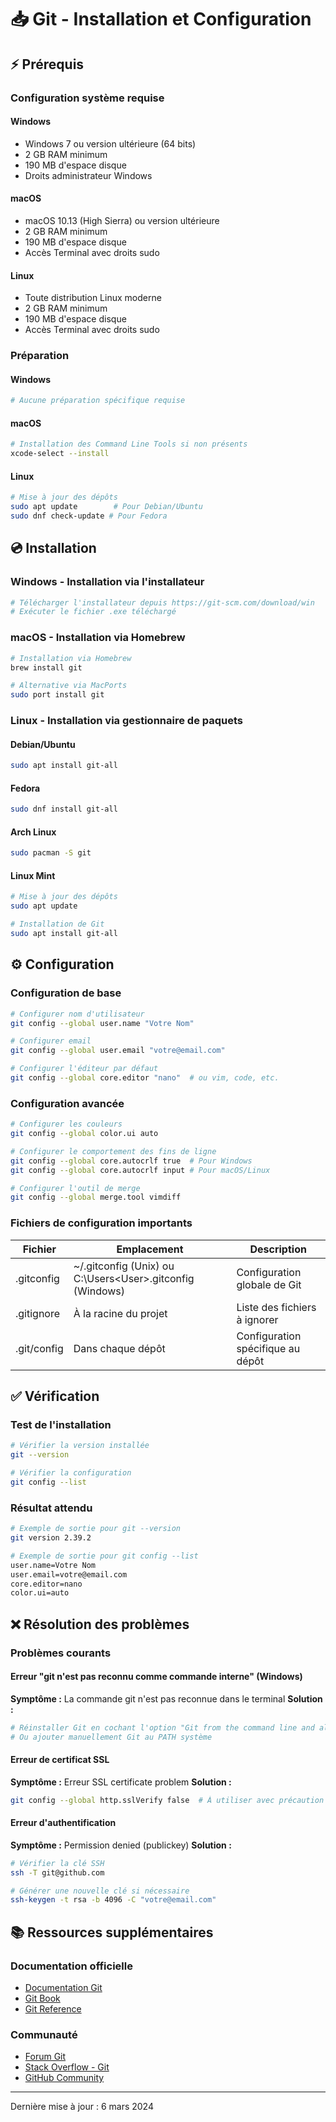 # 📥 Git - Installation et Configuration


## ⚡ Prérequis

### Configuration système requise

#### Windows
- Windows 7 ou version ultérieure (64 bits)
- 2 GB RAM minimum
- 190 MB d'espace disque
- Droits administrateur Windows

#### macOS
- macOS 10.13 (High Sierra) ou version ultérieure
- 2 GB RAM minimum
- 190 MB d'espace disque
- Accès Terminal avec droits sudo

#### Linux
- Toute distribution Linux moderne
- 2 GB RAM minimum
- 190 MB d'espace disque
- Accès Terminal avec droits sudo

### Préparation

#### Windows
```bash
# Aucune préparation spécifique requise
```

#### macOS
```bash
# Installation des Command Line Tools si non présents
xcode-select --install
```

#### Linux
```bash
# Mise à jour des dépôts
sudo apt update        # Pour Debian/Ubuntu
sudo dnf check-update # Pour Fedora
```

## 💿 Installation

### Windows - Installation via l'installateur
```bash
# Télécharger l'installateur depuis https://git-scm.com/download/win
# Exécuter le fichier .exe téléchargé
```

### macOS - Installation via Homebrew
```bash
# Installation via Homebrew
brew install git

# Alternative via MacPorts
sudo port install git
```

### Linux - Installation via gestionnaire de paquets

#### Debian/Ubuntu
```bash
sudo apt install git-all
```

#### Fedora
```bash
sudo dnf install git-all
```

#### Arch Linux
```bash
sudo pacman -S git
```

#### Linux Mint
```bash
# Mise à jour des dépôts
sudo apt update

# Installation de Git
sudo apt install git-all
```

## ⚙️ Configuration

### Configuration de base
```bash
# Configurer nom d'utilisateur
git config --global user.name "Votre Nom"

# Configurer email
git config --global user.email "votre@email.com"

# Configurer l'éditeur par défaut
git config --global core.editor "nano"  # ou vim, code, etc.
```

### Configuration avancée
```bash
# Configurer les couleurs
git config --global color.ui auto

# Configurer le comportement des fins de ligne
git config --global core.autocrlf true  # Pour Windows
git config --global core.autocrlf input # Pour macOS/Linux

# Configurer l'outil de merge
git config --global merge.tool vimdiff
```

### Fichiers de configuration importants
| Fichier | Emplacement | Description |
|---------|-------------|-------------|
| .gitconfig | ~/.gitconfig (Unix) ou C:\Users\<User>\.gitconfig (Windows) | Configuration globale de Git |
| .gitignore | À la racine du projet | Liste des fichiers à ignorer |
| .git/config | Dans chaque dépôt | Configuration spécifique au dépôt |

## ✅ Vérification

### Test de l'installation
```bash
# Vérifier la version installée
git --version

# Vérifier la configuration
git config --list
```

### Résultat attendu
```bash
# Exemple de sortie pour git --version
git version 2.39.2

# Exemple de sortie pour git config --list
user.name=Votre Nom
user.email=votre@email.com
core.editor=nano
color.ui=auto
```

## ❌ Résolution des problèmes

### Problèmes courants

#### Erreur "git n'est pas reconnu comme commande interne" (Windows)
**Symptôme :** La commande git n'est pas reconnue dans le terminal
**Solution :**
```bash
# Réinstaller Git en cochant l'option "Git from the command line and also from 3rd-party software"
# Ou ajouter manuellement Git au PATH système
```

#### Erreur de certificat SSL
**Symptôme :** Erreur SSL certificate problem
**Solution :**
```bash
git config --global http.sslVerify false  # À utiliser avec précaution
```

#### Erreur d'authentification
**Symptôme :** Permission denied (publickey)
**Solution :**
```bash
# Vérifier la clé SSH
ssh -T git@github.com

# Générer une nouvelle clé si nécessaire
ssh-keygen -t rsa -b 4096 -C "votre@email.com"
```

## 📚 Ressources supplémentaires

### Documentation officielle
- [Documentation Git](https://git-scm.com/doc)
- [Git Book](https://git-scm.com/book/fr/v2)
- [Git Reference](https://git-scm.com/docs)

### Communauté
- [Forum Git](https://git-scm.com/community)
- [Stack Overflow - Git](https://stackoverflow.com/questions/tagged/git)
- [GitHub Community](https://github.community/)

---

Dernière mise à jour : 6 mars 2024
